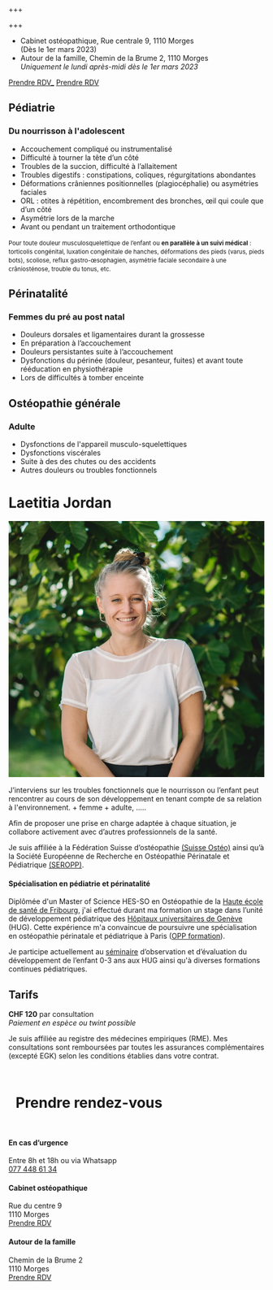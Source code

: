 +++

+++
* Cabinet ostéopathique, Rue centrale 9, 1110 Morges   
  (Dès le 1er mars 2023)
* Autour de la famille, Chemin de la Brume 2, 1110 Morges  
  _Uniquement le lundi après-midi dès le 1er mars 2023_ 

<div class="cta"> <a href="[_https://app.terap.ch/booking/830 _](https://app.terap.ch/booking/830 "https://app.terap.ch/booking/83")" target="_blank" class="btn">Prendre RDV_</a> <a href=" [_zttps://progenda.be/calendars/jordan-laetitia-osteopathe-morges/availabilities_](https://progenda.be/calendars/jordan-laetitia-osteopathe-morges/availabilities "https://progenda.be/calendars/jordan-laetitia-osteopathe-morges/availabilities")" target="_blank" class="btn">Prendre RDV</a> </div>

## **Pédiatrie**

### Du nourrisson à l'adolescent

* Accouchement compliqué ou instrumentalisé
* Difficulté à tourner la tête d’un côté
* Troubles de la succion, difficulté à l’allaitement
* Troubles digestifs : constipations, coliques, régurgitations abondantes
* Déformations crâniennes positionnelles (plagiocéphalie) ou asymétries faciales
* ORL : otites à répétition, encombrement des bronches, œil qui coule que d’un côté
* Asymétrie lors de la marche
* Avant ou pendant un traitement orthodontique

<small>Pour toute douleur musculosquelettique de l’enfant ou **en parallèle à un suivi médical** : torticolis congénital, luxation congénitale de hanches, déformations des pieds (varus, pieds bots), scoliose, reflux gastro-œsophagien, asymétrie faciale secondaire à une crâniosténose, trouble du tonus, etc.</small>

## **Périnatalité**

### Femmes du pré au post natal

* Douleurs dorsales et ligamentaires durant la grossesse
* En préparation à l’accouchement
* Douleurs persistantes suite à l’accouchement
* Dysfonctions du périnée (douleur, pesanteur, fuites) et avant toute rééducation en physiothérapie
* Lors de difficultés à tomber enceinte

## **Ostéopathie générale**

### Adulte

* Dysfonctions de l'appareil musculo-squelettiques
* Dysfonctions viscérales
* Suite à des des chutes ou des accidents
* Autres douleurs ou troubles fonctionnels

# Laetitia Jordan

<img src="/uploads/header_laetitia.jpg"/>

J’interviens sur les troubles fonctionnels que le nourrisson ou l’enfant peut rencontrer au cours de son développement en tenant compte de sa relation à l'environnement. + femme + adulte, .....

Afin de proposer une prise en charge adaptée à chaque situation, je collabore activement avec d’autres professionnels de la santé. 

Je suis affiliée à la Fédération Suisse d’ostéopathie [(Suisse Ostéo)](https://www.fso-svo.ch/) ainsi qu’à la Société Européenne de Recherche en Ostéopathie Périnatale et Pédiatrique [(SEROPP)](https://seropp.org/).

#### **Spécialisation en pédiatrie et périnatalité**

Diplômée d'un Master of Science HES⁠-⁠SO en Ostéopathie de la [Haute école de santé de Fribourg](https://www.heds-fr.ch/fr/formations/osteopathie-bilingue/la-profession/), j'ai effectué durant ma formation un stage dans l’unité de développement pédiatrique des [Hôpitaux universitaires de Genève](https://www.hug.ch/enfants-ados/developpement-unite-hospitaliere-du-developpement) (HUG). Cette expérience m'a convaincue de poursuivre une spécialisation en ostéopathie périnatale et pédiatrique à Paris ([OPP formation](https://osteopathie-perinatale-pediatrique.com/)).

Je participe actuellement au [séminaire](https://www.hug.ch/sante-psychique-perinatalite/espace-professionnel) d’observation et d’évaluation du développement de l’enfant 0-3 ans aux HUG ainsi qu'à diverses formations continues pédiatriques.

</div>
</div>

## Tarifs

**CHF 120** par consultation <br/>
_Paiement en espèce ou twint possible_

Je suis affiliée au registre des médecines empiriques (RME). Mes consultations sont remboursées par toutes les assurances complémentaires (excepté EGK) selon les conditions établies dans votre contrat. 

<footer class="container-full">

<div style="max-width:60em;margin:0 auto;padding:1em;">

# Prendre rendez-vous

</div>

<div class="footer-container">

<div>

#### En cas d’urgence

Entre 8h et 18h ou via Whatsapp <br/>
[077 448 61 34](tel:0041774486134)

</div>

<div>

#### Cabinet ostéopathique

Rue du centre 9  <br/>  1110 Morges  <br/>  [Prendre RDV](https://progenda.be/calendars/jordan-laetitia-osteopathe-morges)

</div>
<div>

#### Autour de la famille

Chemin de la Brume 2 <br/>  1110 Morges <br/> [Prendre RDV](https://progenda.be/calendars/jordan-laetitia-osteopathe-morges)

</div>

</div>

</footer>